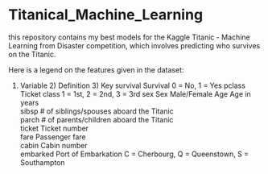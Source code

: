 # Titanical_Machine_Learning
this repository contains my best models for the Kaggle Titanic - Machine Learning from Disaster competition, which involves predicting who survives on the Titanic.

Here is a legend on the features given in the dataset:

1) Variable	2) Definition	                              3) Key
survival    Survival                                    0 = No, 1 = Yes
pclass	    Ticket class	                              1 = 1st, 2 = 2nd, 3 = 3rd
sex	        Sex	                                        Male/Female
Age	        Age                                         in years	
sibsp	      # of siblings/spouses aboard the Titanic	
parch	      # of parents/children aboard the Titanic	
ticket	    Ticket number	
fare	      Passenger fare	
cabin	      Cabin number	
embarked	  Port of Embarkation	                        C = Cherbourg, Q = Queenstown, S = Southampton
